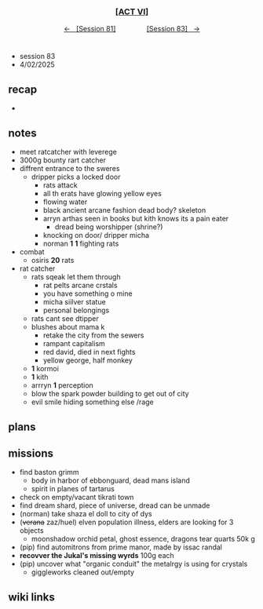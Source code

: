 
<div align="center">
  <h3 align="center"><a href="https://github.com/h-griffin/dnd-notes/blob/main/grimmhaus/act-VI" >[ACT VI]</a></h3>
  <p align="center">
    <a href="https://github.com/h-griffin/dnd-notes/blob/main/grimmhaus/act-VI/24-02-05.md" >&larr; &nbsp; [Session 81]</a>
    &nbsp;&nbsp;&nbsp;&nbsp;&nbsp;&nbsp;&nbsp;&nbsp;&nbsp;&nbsp;&nbsp;&nbsp;&nbsp;&nbsp;
    <a href="https://github.com/h-griffin/dnd-notes/blob/main/grimmhaus/act-VI/25-02-12.md" >[Session 83] &nbsp; &rarr;</a>
  </p>
</div>

#
- session 83
- 4/02/2025

## recap
- 

## notes
- meet ratcatcher with leverege
- 3000g bounty rart catcher
- diffrent entrance to the sweres
    - dripper picks a locked door
        - rats attack
        - all th erats have glowing yellow eyes
        - flowing water
        - black ancient arcane fashion dead body? skeleton
        - arryn arthas seen in books but kith knows its a pain eater
            - dread being worshipper (shrine?)
        - knocking on door/ dripper micha
        - norman **1** **1** fighting rats
- combat
    - osiris **20** rats
- rat catcher
    - rats sqeak let them through
        - rat pelts arcane crstals  
        - you have something o mine
        - micha siilver statue
        - personal belongings
    - rats cant see dtipper
    - blushes about mama k
        - retake the city from the sewers
        - rampant capitalism
        - red david, died in next fights
        - yellow george, half monkey
    - **1** kormoi
    - **1** kith
    - arrryn **1** perception
    - blow the spark powder building to get out of city
    - evil smile hiding something else /rage

## plans

## missions
- find baston grimm
    - body in harbor of ebbonguard, dead mans island
    - spirit in planes of tartarus
- check on empty/vacant tikrati town
- find dream shard, piece of universe, dread can be unmade
- (norman) take shaza el doll to city of dys
- (~~verana~~ zaz/huel) elven population illness, elders are looking for 3 objects
    - moonshadow orchid petal, ghost essence, dragons tear quarts 50k g
- (pip) find automitrons from prime manor, made by issac randal
- **recovver the Jukal's missing wyrds** 100g each
- (pip) uncover what "organic conduit" the metalrgy is using for crystals
    - giggleworks cleaned out/empty

## wiki links
